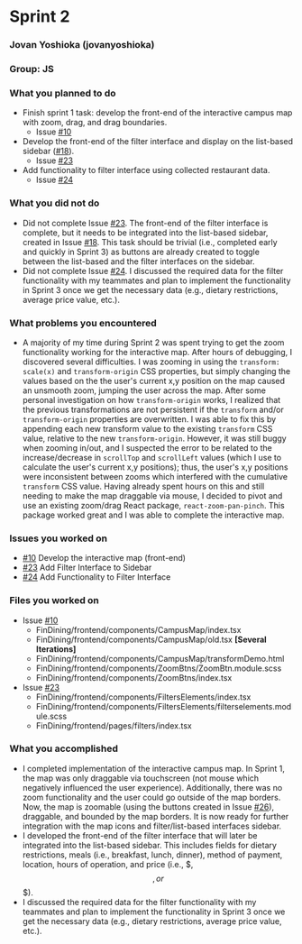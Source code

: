 # Sprint 2
### Jovan Yoshioka (jovanyoshioka)
### Group: JS

### What you planned to do
* Finish sprint 1 task: develop the front-end of the interactive campus map with zoom, drag, and drag boundaries.
   - Issue [#10](https://github.com/utk-cs340-fall22/FinDining/issues/10)
* Develop the front-end of the filter interface and display on the list-based sidebar ([#18](https://github.com/utk-cs340-fall22/FinDining/issues/18)).
   - Issue [#23](https://github.com/utk-cs340-fall22/FinDining/issues/23)
* Add functionality to filter interface using collected restaurant data.
   - Issue [#24](https://github.com/utk-cs340-fall22/FinDining/issues/24)

### What you did not do
* Did not complete Issue [#23](https://github.com/utk-cs340-fall22/FinDining/issues/23). The front-end of the filter interface is complete, but it needs to be integrated into the list-based sidebar, created in Issue [#18](https://github.com/utk-cs340-fall22/FinDining/issues/18). This task should be trivial (i.e., completed early and quickly in Sprint 3) as buttons are already created to toggle between the list-based and the filter interfaces on the sidebar. 
* Did not complete Issue [#24](https://github.com/utk-cs340-fall22/FinDining/issues/24). I discussed the required data for the filter functionality with my teammates and plan to implement the functionality in Sprint 3 once we get the necessary data (e.g., dietary restrictions, average price value, etc.).

### What problems you encountered
* A majority of my time during Sprint 2 was spent trying to get the zoom functionality working for the interactive map. After hours of debugging, I discovered several difficulties. I was zooming in using the `transform: scale(x)` and `transform-origin` CSS properties, but simply changing the values based on the the user's current x,y position on the map caused an unsmooth zoom, jumping the user across the map. After some personal investigation on how `transform-origin` works, I realized that the previous transformations are not persistent if the `transform` and/or `transform-origin` properties are overwritten. I was able to fix this by appending each new transform value to the existing `transform` CSS value, relative to the new `transform-origin`. However, it was still buggy when zooming in/out, and I suspected the error to be related to the increase/decrease in `scrollTop` and `scrollLeft` values (which I use to calculate the user's current x,y positions); thus, the user's x,y positions were inconsistent between zooms which interfered with the cumulative `transform` CSS value. Having already spent hours on this and still needing to make the map draggable via mouse, I decided to pivot and use an existing zoom/drag React package, `react-zoom-pan-pinch`. This package worked great and I was able to complete the interactive map.

### Issues you worked on
* [#10](https://github.com/utk-cs340-fall22/FinDining/issues/10) Develop the interactive map (front-end)
* [#23](https://github.com/utk-cs340-fall22/FinDining/issues/23) Add Filter Interface to Sidebar
* [#24](https://github.com/utk-cs340-fall22/FinDining/issues/24) Add Functionality to Filter Interface

### Files you worked on
* Issue [#10](https://github.com/utk-cs340-fall22/FinDining/issues/19)
    * FinDining/frontend/components/CampusMap/index.tsx
    * FinDining/frontend/components/CampusMap/old.tsx **[Several Iterations]**
    * FinDining/frontend/components/CampusMap/transformDemo.html
    * FinDining/frontend/components/ZoomBtns/ZoomBtn.module.scss
    * FinDining/frontend/components/ZoomBtns/index.tsx
* Issue [#23](https://github.com/utk-cs340-fall22/FinDining/issues/23)
    * FinDining/frontend/components/FiltersElements/index.tsx
    * FinDining/frontend/components/FiltersElements/filterselements.module.scss
    * FinDining/frontend/pages/filters/index.tsx

### What you accomplished
* I completed implementation of the interactive campus map. In Sprint 1, the map was only draggable via touchscreen (not mouse which negatively influenced the user experience). Additionally, there was no zoom functionality and the user could go outside of the map borders. Now, the map is zoomable (using the buttons created in Issue [#26](https://github.com/utk-cs340-fall22/FinDining/issues/26)), draggable, and bounded by the map borders. It is now ready for further integration with the map icons and filter/list-based interfaces sidebar.
* I developed the front-end of the filter interface that will later be integrated into the list-based sidebar. This includes fields for dietary restrictions, meals (i.e., breakfast, lunch, dinner), method of payment, location, hours of operation, and price (i.e., $, $$, or $$$).
* I discussed the required data for the filter functionality with my teammates and plan to implement the functionality in Sprint 3 once we get the necessary data (e.g., dietary restrictions, average price value, etc.).